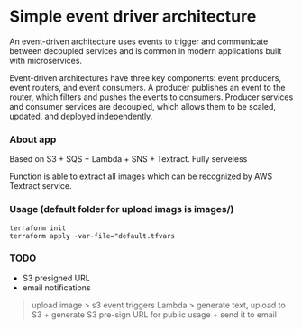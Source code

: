 # Simple event driver architecture
An event-driven architecture uses events to trigger and communicate between decoupled services and is common in modern applications built with microservices.

Event-driven architectures have three key components: event producers, event routers, and event consumers. A producer publishes an event to the router, which filters and pushes the events to consumers. Producer services and consumer services are decoupled, which allows them to be scaled, updated, and deployed independently.

### About app

Based on S3 + SQS + Lambda + SNS + Textract. Fully serveless

Function is able to extract all images which can be recognized by AWS Textract service.

### Usage (default folder for upload imags is images/)

```
terraform init
terraform apply -var-file="default.tfvars
```

### TODO

- S3 presigned URL
- email notifications
> upload image > s3 event triggers Lambda > generate text, upload to S3 + generate S3 pre-sign URL for public usage + send it to email